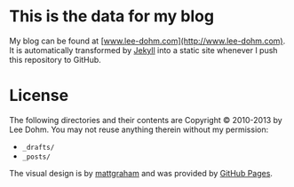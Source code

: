 
# This is the data for my blog

My blog can be found at [www.lee-dohm.com](http://www.lee-dohm.com). It is automatically transformed by [Jekyll](https://github.com/mojombo/jekyll) into a static site whenever I push this repository to GitHub.

# License

The following directories and their contents are Copyright &copy; 2010-2013 by Lee Dohm. You may not reuse anything therein without my permission:

* `_drafts/`
* `_posts/`

The visual design is by [mattgraham](http://twitter.com/#!/michigangraham) and was provided by [GitHub Pages](https://pages.github.com).

